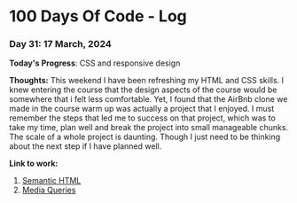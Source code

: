 # 100 Days Of Code - Log

### Day 31: 17 March, 2024 

**Today's Progress**: CSS and responsive design

**Thoughts:** This weekend I have been refreshing my HTML and CSS skills. I knew entering the course that the design aspects of the course would be somewhere that i felt less comfortable. Yet, I found that the AirBnb clone we made in the course warm up was actually a project that I enjoyed. I must remember the steps that led me to success on that project, which was to take my time, plan well and break the project into small manageable chunks. The scale of a whole project is daunting. Though I just need to be thinking about the next step if I have planned well.

**Link to work:** 
1. [Semantic HTML](https://www.freecodecamp.org/news/semantic-html5-elements/)
2. [Media Queries](https://developer.mozilla.org/en-US/docs/Learn/CSS/CSS_layout/Media_queries#more_complex_media_queries)